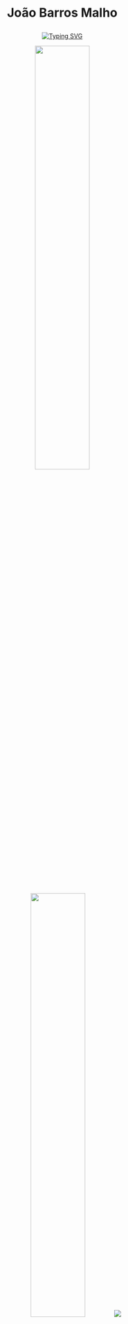 # <p align="center"> João Barros Malho </p>

<p align="center">
  <a href="https://github.com/joaomalho/readme-typing-svg">
<a href="https://git.io/typing-svg"><img src="https://readme-typing-svg.demolab.com?font=Fira+Code&size=22&pause=1000&color=5BBFFF&background=FFFFFF00&center=true&vCenter=true&width=435&height=53&lines=%2B5+years+experience+in+programing;Learning+%26+Improving+everyday;+%2B5+years+as+Portfolio+Manager;Stock+Market+Lover" alt="Typing SVG" /></a>

<p align="center">
  <img height="50%" width="auto" src ="https://github-readme-stats.vercel.app/api?username=joaomalho&show_icons=true&count_private=true&theme=darcula&hide_border=true&hide=issues,contribs&bg_color=00000000">
  <img height="50%" width="auto" src ="https://github-readme-stats.vercel.app/api/top-langs/?username=joaomalho&layout=compact&hide_border=true&theme=darcula&bg_color=00000000&langs_count=6&hide=jupyter%20notebook,tex,css,php&exclude_repo=Pacman-AI">
  <img src ="https://github-readme-streak-stats.herokuapp.com?user=joaomalho&theme=darcula&hide_border=true&background=FFFFFF00">
  <br>
  <br>
</p>

<!-- Social icons section -->
<p align="center">
  <a href="https://discord.gg/FZyE88QMAR" alt="Discord" title="The Tech Kings Palace"><img src="https://skillicons.dev/icons?i=discord&perline=10"/></a>
  &#8287;&#8287;&#8287;&#8287;&#8287;
    <a href="https://www.kaggle.com/joomalho"><img width="48px" alt="Kaggle" title="Kaggle" src="https://static-00.iconduck.com/assets.00/kaggle-icon-256x256-kdu055h6.png"/></a>
  &#8287;&#8287;&#8287;&#8287;&#8287;
    <a href="https://twitter.com/MalhoJoao"><img alt="Twitter" title="Twitter" src="https://skillicons.dev/icons?i=twitter&perline=10"/></a>
  &#8287;&#8287;&#8287;&#8287;&#8287;
    <a href="https://www.instagram.com/joaobarrosmalho/"><img alt="Instagram" title="Instagram" src="https://skillicons.dev/icons?i=instagram&perline=10"/></a>
  &#8287;&#8287;&#8287;&#8287;&#8287;
</p>

---
## <p align="center"> 🧰 Languages and Tools </p>
    
<p align="center">
    <img src="https://skillicons.dev/icons?i=python,vscode,visualstudio,mysql,r,mongodb,docker,github,html,blender,unreal,unity&perline=10" />
</p>
 

<br>
<br>

#

  <a href="https://github.com/joaomalho?tab=followers">
    <img alt="followers" title="Follow me on Github" src="https://custom-icon-badges.demolab.com/github/followers/joaomalho?color=236ad3&labelColor=1155ba&style=for-the-badge&logo=person-add&label=Follow&logoColor=white"/></a>

